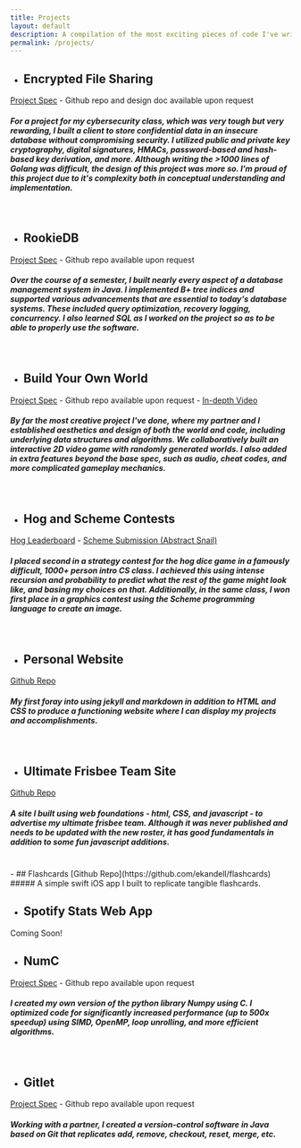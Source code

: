 ```yaml
---
title: Projects
layout: default
description: A compilation of the most exciting pieces of code I've written in the past two years.
permalink: /projects/
---
```

- ## Encrypted File Sharing
[Project Spec](https://fa22.cs161.org/proj2/) \- Github repo and design doc available upon request 
<br>
##### For a project for my cybersecurity class, which was very tough but very rewarding, I built a client to store confidential data in an insecure database without compromising security. I utilized public and private key cryptography, digital signatures, HMACs, password-based and hash-based key derivation, and more. Although writing the \>1000 lines of Golang was difficult, the design of this project was more so. I'm proud of this project due to it's complexity both in conceptual understanding and implementation.
<br> 

- ## RookieDB
[Project Spec](https://fa22.cs161.org/proj2/) \- Github repo available upon request
<br>
##### Over the course of a semester, I built nearly every aspect of a database management system in Java. I implemented B+ tree indices and supported various advancements that are essential to today's database systems. These included query optimization, recovery logging, concurrency. I also learned SQL as I worked on the project so as to be able to properly use the software.
<br>

- ## Build Your Own World
[Project Spec](https://fa22.datastructur.es/materials/proj/proj3/) \- Github repo available upon request \- [In-depth Video](https://www.youtube.com/watch?v=yT7JsByTKUo&ab_channel=DhruvVaish)
<br>
#####  By far the most creative project I've done, where my partner and I established aesthetics and design of both the world and code, including underlying data structures and algorithms. We collaboratively built an interactive 2D video game with randomly generated worlds. I also added in extra features beyond the base spec, such as audio, cheat codes, and more complicated gameplay mechanics.
<br>

- ## Hog and Scheme Contests
[Hog Leaderboard](https://hog-contest.cs61a.org/winners) \- [Scheme Submission (Abstract Snail)](https://inst.eecs.berkeley.edu/~cs61a/sp21/proj/scheme_gallery/#abstract-snail)
<br>
##### I placed second in a strategy contest for the hog dice game in a famously difficult, 1000+ person intro CS class. I achieved this using intense recursion and probability to predict what the rest of the game might look like, and basing my choices on that. Additionally, in the same class, I won first place in a graphics contest using the Scheme programming language to create an image.
<br>

- ## Personal Website
[Github Repo](https://github.com/ekandell/ekandell.github.io)
<br>
##### My first foray into using jekyll and markdown in addition to HTML and CSS to produce a functioning website where I can display my projects and accomplishments.
<br>

- ## Ultimate Frisbee Team Site
[Github Repo](https://github.com/ekandell/ultimate-team-site)
<br>
##### A site I built using web foundations - html, CSS, and javascript - to advertise my ultimate frisbee team. Although it was never published and needs to be updated with the new roster, it has good fundamentals in addition to some fun javascript additions.
<br>
- ## Flashcards
[Github Repo](https://github.com/ekandell/flashcards)
<br>
##### A simple swift iOS app I built to replicate tangible flashcards.
<br>

- ## Spotify Stats Web App
Coming Soon!
<br>

- ## NumC
[Project Spec](https://fa22.cs161.org/proj2/) \- Github repo available upon request
<br>
##### I created my own version of the python library Numpy using C. I optimized code for significantly increased performance (up to 500x speedup) using SIMD, OpenMP, loop unrolling, and more efficient algorithms.
<br>

- ## Gitlet
[Project Spec](https://sp21.datastructur.es/materials/proj/proj2/proj2) \- Github repo available upon request
<br>
##### Working with a partner, I created a version-control software in Java based on Git that replicates add, remove, checkout, reset, merge, etc. 